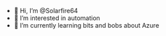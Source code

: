 - 👋 Hi, I’m @Solarfire64
- 👀 I’m interested in automation
- 🌱 I’m currently learning bits and bobs about Azure

<!---
Solarfire64/Solarfire64 is a ✨ special ✨ repository because its `README.md` (this file) appears on your GitHub profile.
You can click the Preview link to take a look at your changes.
--->
